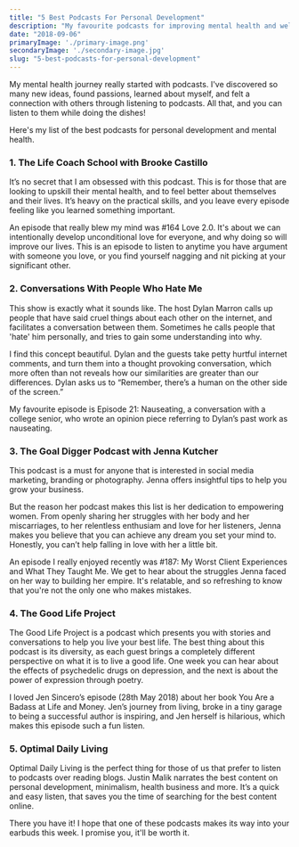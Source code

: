 ```yaml
---
title: "5 Best Podcasts For Personal Development"
description: "My favourite podcasts for improving mental health and wellbeing"
date: "2018-09-06"
primaryImage: './primary-image.png'
secondaryImage: './secondary-image.jpg'
slug: "5-best-podcasts-for-personal-development"
---
```


My mental health journey really started with podcasts. I've discovered so many new ideas, found passions, learned about myself, and felt a connection with others through listening to podcasts. All that, and you can listen to them while doing the dishes!

Here's my list of the best podcasts for personal development and mental health.

<h3> 1. The Life Coach School with Brooke Castillo</h3>

It’s no secret that I am obsessed with this podcast. This is for those that are looking to upskill their mental health, and to feel better about themselves and their lives. It’s heavy on the practical skills, and you leave every episode feeling like you learned something important.

An episode that really blew my mind was #164 Love 2.0. It's about we can intentionally develop unconditional love for everyone, and why doing so will improve our lives. This is an episode to listen to anytime you have argument with someone you love, or you find yourself nagging and nit picking at your significant other.

<h3> 2. Conversations With People Who Hate Me</h3>

This show is exactly what it sounds like. The host Dylan Marron calls up people that have said cruel things about each other on the internet, and facilitates a conversation between them. Sometimes he calls people that 'hate' him personally, and tries to gain some understanding into why.

I find this concept beautiful. Dylan and the guests take petty hurtful internet comments, and turn them into a thought provoking conversation, which more often than not reveals how our similarities are greater than our differences. Dylan asks us to “Remember, there’s a human on the other side of the screen.”

My favourite episode is Episode 21: Nauseating, a conversation with a college senior, who wrote an opinion piece referring to Dylan’s past work as nauseating.

<h3> 3. The Goal Digger Podcast with Jenna Kutcher</h3>

This podcast is a must for anyone that is interested in social media marketing, branding or photography. Jenna offers insightful tips to help you grow your business.

But the reason her podcast makes this list is her dedication to empowering women. From openly sharing her struggles with her body and her miscarriages, to her relentless enthusiam and love for her listeners, Jenna makes you believe that you can achieve any dream you set your mind to. Honestly, you can’t help falling in love with her a little bit.

An episode I really enjoyed recently was #187: My Worst Client Experiences and What They Taught Me. We get to hear about the struggles Jenna faced on her way to building her empire. It's relatable, and so refreshing to know that you're not the only one who makes mistakes.

<h3> 4. The Good Life Project</h3>

The Good Life Project is a podcast which presents you with stories and conversations to help you live your best life. The best thing about this podcast is its diversity, as each guest brings a completely different perspective on what it is to live a good life. One week you can hear about the effects of psychedelic drugs on depression, and the next is about the power of expression through poetry.

I loved Jen Sincero’s episode (28th May 2018) about her book You Are a Badass at Life and Money. Jen’s journey from living, broke in a tiny garage to being a successful author is inspiring, and Jen herself is hilarious, which makes this episode such a fun listen.

<h3> 5. Optimal Daily Living</h3>

Optimal Daily Living is the perfect thing for those of us that prefer to listen to podcasts over reading blogs. Justin Malik narrates the best content on personal development, minimalism, health business and more. It’s a quick and easy listen, that saves you the time of searching for the best content online.

There you have it! I hope that one of these podcasts makes its way into your earbuds this week. I promise you, it'll be worth it.
